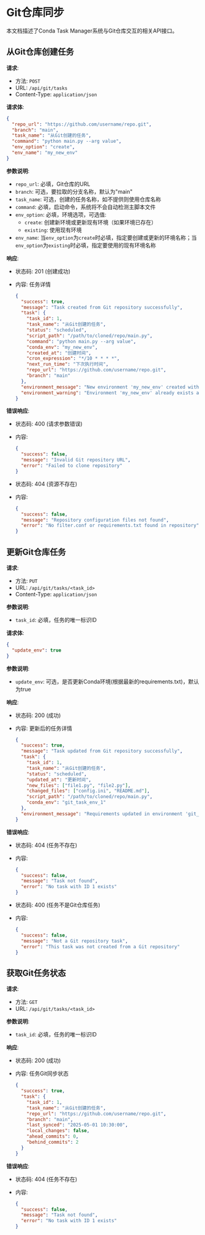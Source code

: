 # Git仓库同步

本文档描述了Conda Task Manager系统与Git仓库交互的相关API接口。

## 从Git仓库创建任务

**请求**:

- 方法: `POST`
- URL: `/api/git/tasks`
- Content-Type: `application/json`

**请求体**:

```json
{
  "repo_url": "https://github.com/username/repo.git",
  "branch": "main",
  "task_name": "从Git创建的任务",
  "command": "python main.py --arg value",
  "env_option": "create",
  "env_name": "my_new_env"
}
```

**参数说明**:

- `repo_url`: 必填，Git仓库的URL
- `branch`: 可选，要拉取的分支名称，默认为"main"
- `task_name`: 可选，创建的任务名称，如不提供则使用仓库名称
- `command`: 必填，启动命令，系统将不会自动检测主脚本文件
- `env_option`: 必填，环境选项，可选值:
  - `create`: 创建新环境或更新现有环境（如果环境已存在）
  - `existing`: 使用现有环境
- `env_name`: 当`env_option`为`create`时必填，指定要创建或更新的环境名称；当`env_option`为`existing`时必填，指定要使用的现有环境名称

**响应**:

- 状态码: 201 (创建成功)
- 内容: 任务详情

  ```json
  {
    "success": true,
    "message": "Task created from Git repository successfully",
    "task": {
      "task_id": 1,
      "task_name": "从Git创建的任务",
      "status": "scheduled",
      "script_path": "/path/to/cloned/repo/main.py",
      "command": "python main.py --arg value",
      "conda_env": "my_new_env",
      "created_at": "创建时间",
      "cron_expression": "*/10 * * * *",
      "next_run_time": "下次执行时间",
      "repo_url": "https://github.com/username/repo.git",
      "branch": "main"
    },
    "environment_message": "New environment 'my_new_env' created with requirements",
    "environment_warning": "Environment 'my_new_env' already exists and has been updated with new requirements"
  }
  ```

**错误响应**:

- 状态码: 400 (请求参数错误)
- 内容:

  ```json
  {
    "success": false,
    "message": "Invalid Git repository URL",
    "error": "Failed to clone repository"
  }
  ```

- 状态码: 404 (资源不存在)
- 内容:

  ```json
  {
    "success": false,
    "message": "Repository configuration files not found",
    "error": "No filter.conf or requirements.txt found in repository"
  }
  ```

## 更新Git仓库任务

**请求**:

- 方法: `PUT`
- URL: `/api/git/tasks/<task_id>`
- Content-Type: `application/json`

**参数说明**:

- `task_id`: 必填，任务的唯一标识ID

**请求体**:

```json
{
  "update_env": true
}
```

**参数说明**:

- `update_env`: 可选，是否更新Conda环境(根据最新的requirements.txt)，默认为true

**响应**:

- 状态码: 200 (成功)
- 内容: 更新后的任务详情

  ```json
  {
    "success": true,
    "message": "Task updated from Git repository successfully",
    "task": {
      "task_id": 1,
      "task_name": "从Git创建的任务",
      "status": "scheduled",
      "updated_at": "更新时间",
      "new_files": ["file1.py", "file2.py"],
      "changed_files": ["config.ini", "README.md"],
      "script_path": "/path/to/cloned/repo/main.py",
      "conda_env": "git_task_env_1"
    },
    "environment_message": "Requirements updated in environment 'git_task_env_1'"
  }
  ```

**错误响应**:

- 状态码: 404 (任务不存在)
- 内容:

  ```json
  {
    "success": false,
    "message": "Task not found",
    "error": "No task with ID 1 exists"
  }
  ```

- 状态码: 400 (任务不是Git仓库任务)
- 内容:

  ```json
  {
    "success": false,
    "message": "Not a Git repository task",
    "error": "This task was not created from a Git repository"
  }
  ```

## 获取Git任务状态

**请求**:

- 方法: `GET`
- URL: `/api/git/tasks/<task_id>`

**参数说明**:

- `task_id`: 必填，任务的唯一标识ID

**响应**:

- 状态码: 200 (成功)
- 内容: 任务Git同步状态

  ```json
  {
    "success": true,
    "task": {
      "task_id": 1,
      "task_name": "从Git创建的任务",
      "repo_url": "https://github.com/username/repo.git",
      "branch": "main",
      "last_synced": "2025-05-01 10:30:00",
      "local_changes": false,
      "ahead_commits": 0,
      "behind_commits": 2
    }
  }
  ```

**错误响应**:

- 状态码: 404 (任务不存在)
- 内容:
  
  ```json
  {
    "success": false,
    "message": "Task not found",
    "error": "No task with ID 1 exists"
  }
  ```